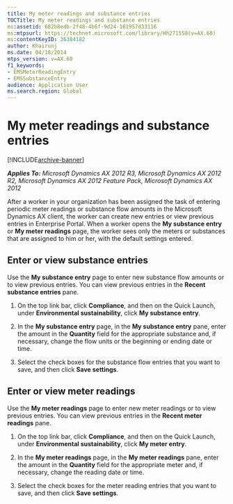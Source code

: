 ```yaml
---
title: My meter readings and substance entries
TOCTitle: My meter readings and substance entries
ms:assetid: 682b8edb-2f48-4b6f-9d24-161957d33116
ms:mtpsurl: https://technet.microsoft.com/library/Hh271550(v=AX.60)
ms:contentKeyID: 36384182
author: Khairunj
ms.date: 04/18/2014
mtps_version: v=AX.60
f1_keywords:
- EMSMeterReadingEntry
- EMSSubstanceEntry
audience: Application User
ms.search.region: Global
---
```


# My meter readings and substance entries 


[!INCLUDE[archive-banner](includes/archive-banner.md)]


_**Applies To:** Microsoft Dynamics AX 2012 R3, Microsoft Dynamics AX 2012 R2, Microsoft Dynamics AX 2012 Feature Pack, Microsoft Dynamics AX 2012_

After a worker in your organization has been assigned the task of entering periodic meter readings or substance flow amounts in the Microsoft Dynamics AX client, the worker can create new entries or view previous entries in Enterprise Portal. When a worker opens the **My substance entry** or **My meter readings** page, the worker sees only the meters or substances that are assigned to him or her, with the default settings entered.

## Enter or view substance entries

Use the **My substance entry** page to enter new substance flow amounts or to view previous entries. You can view previous entries in the **Recent substance entries** pane.

1.  On the top link bar, click **Compliance**, and then on the Quick Launch, under **Environmental sustainability**, click **My substance entry**.

2.  In the **My substance entry** page, in the **My substance entry** pane, enter the amount in the **Quantity** field for the appropriate substance and, if necessary, change the flow units or the beginning or ending date or time.

3.  Select the check boxes for the substance flow entries that you want to save, and then click **Save settings**.

## Enter or view meter readings

Use the **My meter readings** page to enter new meter readings or to view previous entries. You can view previous entries in the **Recent meter readings** pane.

1.  On the top link bar, click **Compliance**, and then on the Quick Launch, under **Environmental sustainability**, click **My meter entry**.

2.  In the **My meter readings** page, in the **My meter readings** pane, enter the amount in the **Quantity** field for the appropriate meter and, if necessary, change the reading date or time.

3.  Select the check boxes for the meter reading entries that you want to save, and then click **Save settings**.

  


